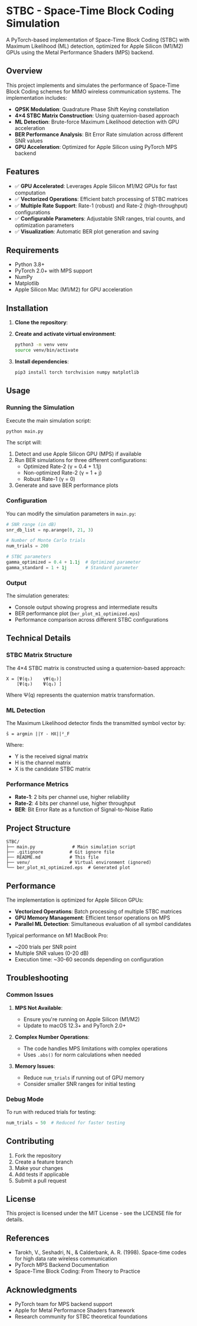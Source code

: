 # STBC - Space-Time Block Coding Simulation

A PyTorch-based implementation of Space-Time Block Coding (STBC) with Maximum Likelihood (ML) detection, optimized for Apple Silicon (M1/M2) GPUs using the Metal Performance Shaders (MPS) backend.

## Overview

This project implements and simulates the performance of Space-Time Block Coding schemes for MIMO wireless communication systems. The implementation includes:

- **QPSK Modulation**: Quadrature Phase Shift Keying constellation
- **4×4 STBC Matrix Construction**: Using quaternion-based approach
- **ML Detection**: Brute-force Maximum Likelihood detection with GPU acceleration
- **BER Performance Analysis**: Bit Error Rate simulation across different SNR values
- **GPU Acceleration**: Optimized for Apple Silicon using PyTorch MPS backend

## Features

- ✅ **GPU Accelerated**: Leverages Apple Silicon M1/M2 GPUs for fast computation
- ✅ **Vectorized Operations**: Efficient batch processing of STBC matrices
- ✅ **Multiple Rate Support**: Rate-1 (robust) and Rate-2 (high-throughput) configurations
- ✅ **Configurable Parameters**: Adjustable SNR ranges, trial counts, and optimization parameters
- ✅ **Visualization**: Automatic BER plot generation and saving

## Requirements

- Python 3.8+
- PyTorch 2.0+ with MPS support
- NumPy
- Matplotlib
- Apple Silicon Mac (M1/M2) for GPU acceleration

## Installation

1. **Clone the repository**:

2. **Create and activate virtual environment**:
   ```bash
   python3 -m venv venv
   source venv/bin/activate
   ```

3. **Install dependencies**:
   ```bash
   pip3 install torch torchvision numpy matplotlib
   ```

## Usage

### Running the Simulation

Execute the main simulation script:

```bash
python main.py
```

The script will:
1. Detect and use Apple Silicon GPU (MPS) if available
2. Run BER simulations for three different configurations:
   - Optimized Rate-2 (γ = 0.4 + 1.1j)
   - Non-optimized Rate-2 (γ = 1 + j)
   - Robust Rate-1 (γ = 0)
3. Generate and save BER performance plots

### Configuration

You can modify the simulation parameters in `main.py`:

```python
# SNR range (in dB)
snr_db_list = np.arange(0, 21, 3)

# Number of Monte Carlo trials
num_trials = 200

# STBC parameters
gamma_optimized = 0.4 + 1.1j  # Optimized parameter
gamma_standard = 1 + 1j       # Standard parameter
```

### Output

The simulation generates:
- Console output showing progress and intermediate results
- BER performance plot (`ber_plot_m1_optimized.eps`)
- Performance comparison across different STBC configurations

## Technical Details

### STBC Matrix Structure

The 4×4 STBC matrix is constructed using a quaternion-based approach:

```
X = [Ψ(q₁)    γΨ(q₂)]
    [Ψ(q₂)    Ψ(q₁) ]
```

Where Ψ(q) represents the quaternion matrix transformation.

### ML Detection

The Maximum Likelihood detector finds the transmitted symbol vector by:

```
ŝ = argmin ||Y - HX||²_F
```

Where:
- Y is the received signal matrix
- H is the channel matrix
- X is the candidate STBC matrix

### Performance Metrics

- **Rate-1**: 2 bits per channel use, higher reliability
- **Rate-2**: 4 bits per channel use, higher throughput
- **BER**: Bit Error Rate as a function of Signal-to-Noise Ratio

## Project Structure

```
STBC/
├── main.py              # Main simulation script
├── .gitignore          # Git ignore file
├── README.md           # This file
├── venv/               # Virtual environment (ignored)
└── ber_plot_m1_optimized.eps  # Generated plot
```

## Performance

The implementation is optimized for Apple Silicon GPUs:
- **Vectorized Operations**: Batch processing of multiple STBC matrices
- **GPU Memory Management**: Efficient tensor operations on MPS
- **Parallel ML Detection**: Simultaneous evaluation of all symbol candidates

Typical performance on M1 MacBook Pro:
- ~200 trials per SNR point
- Multiple SNR values (0-20 dB)
- Execution time: ~30-60 seconds depending on configuration

## Troubleshooting

### Common Issues

1. **MPS Not Available**:
   - Ensure you're running on Apple Silicon (M1/M2)
   - Update to macOS 12.3+ and PyTorch 2.0+

2. **Complex Number Operations**:
   - The code handles MPS limitations with complex operations
   - Uses `.abs()` for norm calculations when needed

3. **Memory Issues**:
   - Reduce `num_trials` if running out of GPU memory
   - Consider smaller SNR ranges for initial testing

### Debug Mode

To run with reduced trials for testing:

```python
num_trials = 50  # Reduced for faster testing
```

## Contributing

1. Fork the repository
2. Create a feature branch
3. Make your changes
4. Add tests if applicable
5. Submit a pull request

## License

This project is licensed under the MIT License - see the LICENSE file for details.

## References

- Tarokh, V., Seshadri, N., & Calderbank, A. R. (1998). Space-time codes for high data rate wireless communication
- PyTorch MPS Backend Documentation
- Space-Time Block Coding: From Theory to Practice

## Acknowledgments

- PyTorch team for MPS backend support
- Apple for Metal Performance Shaders framework
- Research community for STBC theoretical foundations 